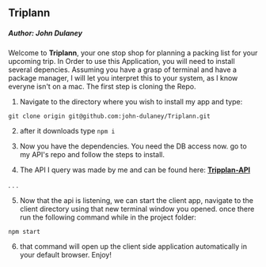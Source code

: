 ## Triplann
##### Author: John Dulaney

Welcome to **Triplann**, your one stop shop for planning a packing list for your upcoming trip. In Order to use this Application, you will need to install several depencies. Assuming you have a grasp of terminal and have a package manager, I will let you interpret this to your system, as I know everyne isn't on a mac. The first step is cloning the Repo.

1. Navigate to the directory where you wish to install my app and type:
```
git clone origin git@github.com:john-dulaney/Triplann.git
```
2. after it downloads type  `npm i`

1. Now you have the dependencies. You need the DB access now. go to my API's repo and follow the steps to install.

1. The API I query was made by me and can be found here:
**[Tripplan-API](https://github.com/john-dulaney/Triplann-API)**

.
.
.

5. Now that the api is listening, we can start the client app, navigate to the client directory using that new terminal window you opened. once there run the following command while in the project folder:
```
npm start
```

6. that command will open up the client side application automatically in your default browser. Enjoy!
